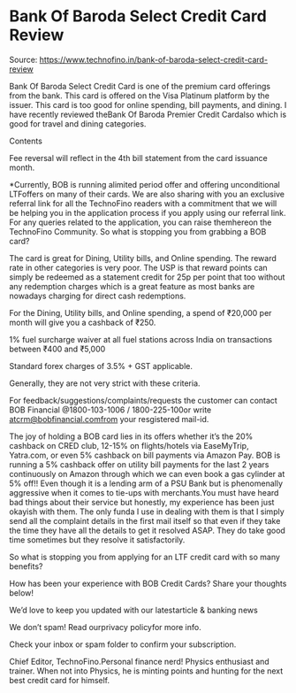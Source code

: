 # Bank Of Baroda Select Credit Card Review

Source: https://www.technofino.in/bank-of-baroda-select-credit-card-review

Bank Of Baroda Select Credit Card is one of the premium card offerings from the bank. This card is offered on the Visa Platinum platform by the issuer. This card is too good for online spending, bill payments, and dining. I have recently reviewed theBank Of Baroda Premier Credit Cardalso which is good for travel and dining categories.

Contents

Fee reversal will reflect in the 4th bill statement from the card issuance month.

*Currently, BOB is running alimited period offer and offering unconditional LTFoffers on many of their cards. We are also sharing with you an exclusive referral link for all the TechnoFino readers with a commitment that we will be helping you in the application process if you apply using our referral link. For any queries related to the application, you can raise themhereon the TechnoFino Community. So what is stopping you from grabbing a BOB card?

The card is great for Dining, Utility bills, and Online spending. The reward rate in other categories is very poor. The USP is that reward points can simply be redeemed as a statement credit for 25p per point that too without any redemption charges which is a great feature as most banks are nowadays charging for direct cash redemptions.

For the Dining, Utility bills, and Online spending, a spend of ₹20,000 per month will give you a cashback of ₹250.

1% fuel surcharge waiver at all fuel stations across India on transactions between ₹400 and ₹5,000

Standard forex charges of 3.5% + GST applicable.

Generally, they are not very strict with these criteria.

For feedback/suggestions/complaints/requests the customer can contact BOB Financial @1800-103-1006 / 1800-225-100or write atcrm@bobfinancial.comfrom your resgistered mail-id.

The joy of holding a BOB card lies in its offers whether it’s the 20% cashback on CRED club, 12-15% on flights/hotels via EaseMyTrip, Yatra.com, or even 5% cashback on bill payments via Amazon Pay. BOB is running a 5% cashback offer on utility bill payments for the last 2 years continuously on Amazon through which we can even book a gas cylinder at 5% off!! Even though it is a lending arm of a PSU Bank but is phenomenally aggressive when it comes to tie-ups with merchants.You must have heard bad things about their service but honestly, my experience has been just okayish with them. The only funda I use in dealing with them is that I simply send all the complaint details in the first mail itself so that even if they take the time they have all the details to get it resolved ASAP. They do take good time sometimes but they resolve it satisfactorily.

So what is stopping you from applying for an LTF credit card with so many benefits?

How has been your experience with BOB Credit Cards? Share your thoughts below!

We’d love to keep you updated with our latestarticle & banking news

We don’t spam! Read ourprivacy policyfor more info.

Check your inbox or spam folder to confirm your subscription.

Chief Editor, TechnoFino.Personal finance nerd! Physics enthusiast and trainer. When not into Physics, he is minting points and hunting for the next best credit card for himself.